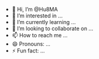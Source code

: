 - 👋 Hi, I’m @Hu8MA
- 👀 I’m interested in ...
- 🌱 I’m currently learning ...
- 💞️ I’m looking to collaborate on ...
- 📫 How to reach me ...
- 😄 Pronouns: ...
- ⚡ Fun fact: ...

<!---
Hu8MA/Hu8MA is a ✨ special ✨ repository because its `README.md` (this file) appears on your GitHub profile.
You can click the Preview link to take a look at your changes.
--->
